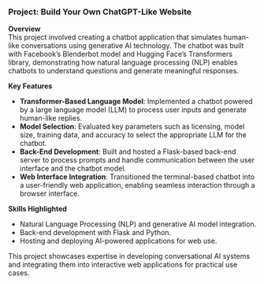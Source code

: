 ### Project: Build Your Own ChatGPT-Like Website  

**Overview**  
This project involved creating a chatbot application that simulates human-like conversations using generative AI technology. The chatbot was built with Facebook’s Blenderbot model and Hugging Face’s Transformers library, demonstrating how natural language processing (NLP) enables chatbots to understand questions and generate meaningful responses.  

**Key Features**  
- **Transformer-Based Language Model**: Implemented a chatbot powered by a large language model (LLM) to process user inputs and generate human-like replies.  
- **Model Selection**: Evaluated key parameters such as licensing, model size, training data, and accuracy to select the appropriate LLM for the chatbot.  
- **Back-End Development**: Built and hosted a Flask-based back-end server to process prompts and handle communication between the user interface and the chatbot model.  
- **Web Interface Integration**: Transitioned the terminal-based chatbot into a user-friendly web application, enabling seamless interaction through a browser interface.  

**Skills Highlighted**  
- Natural Language Processing (NLP) and generative AI model integration.  
- Back-end development with Flask and Python.  
- Hosting and deploying AI-powered applications for web use.  

This project showcases expertise in developing conversational AI systems and integrating them into interactive web applications for practical use cases.  
